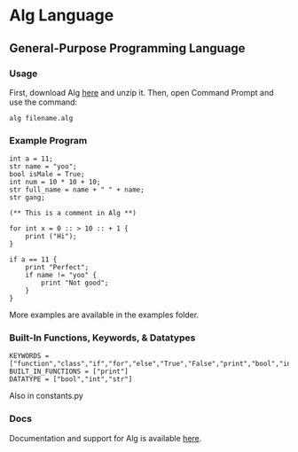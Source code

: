 # Alg Language
## General-Purpose Programming Language

### Usage
First, download Alg [here](https://alglanguage.github.io/download) and unzip it.
Then, open Command Prompt and use the command:
```
alg filename.alg
```

### Example Program
```
int a = 11;
str name = "yoo";
bool isMale = True;
int num = 10 * 10 + 10;
str full_name = name + " " + name;
str gang;

(** This is a comment in Alg **)

for int x = 0 :: > 10 :: + 1 {
    print ("Hi");
}

if a == 11 {
	print "Perfect";
	if name != "yoo" {
		print "Not good";
	}
}
```
More examples are available in the examples folder.

### Built-In Functions, Keywords, & Datatypes
```
KEYWORDS = ["function","class","if","for","else","True","False","print","bool","int","str"]
BUILT_IN_FUNCTIONS = ["print"]
DATATYPE = ["bool","int","str"]
```
Also in constants.py

### Docs
Documentation and support for Alg is available [here](https://alglanguage.github.io/docs).
